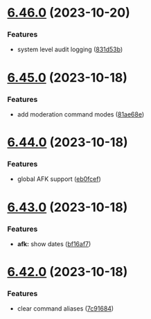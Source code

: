 # [6.46.0](https://github.com/onesoft-sudo/sudobot/compare/v6.45.0...v6.46.0) (2023-10-20)


### Features

* system level audit logging ([831d53b](https://github.com/onesoft-sudo/sudobot/commit/831d53b8854ea05d837ad7c3ecb2f64bbffe3141))



# [6.45.0](https://github.com/onesoft-sudo/sudobot/compare/v6.44.0...v6.45.0) (2023-10-18)


### Features

* add moderation command modes ([81ae68e](https://github.com/onesoft-sudo/sudobot/commit/81ae68e081462a2516c3b7e675b3c4bb08924b70))



# [6.44.0](https://github.com/onesoft-sudo/sudobot/compare/v6.43.0...v6.44.0) (2023-10-18)


### Features

* global AFK support ([eb0fcef](https://github.com/onesoft-sudo/sudobot/commit/eb0fcefd3754b2e21f84a8a0359c5a374e483337))



# [6.43.0](https://github.com/onesoft-sudo/sudobot/compare/v6.42.0...v6.43.0) (2023-10-18)


### Features

* **afk:** show dates ([bf16af7](https://github.com/onesoft-sudo/sudobot/commit/bf16af75ba52e2988c62c8a016e259873be9e72e))



# [6.42.0](https://github.com/onesoft-sudo/sudobot/compare/v6.41.0...v6.42.0) (2023-10-18)


### Features

* clear command aliases ([7c91684](https://github.com/onesoft-sudo/sudobot/commit/7c9168421923df44ad91557f526674dd1b14cb60))



